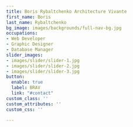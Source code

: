 ```yaml
---
title: Boris Rybaltchenko Architecture Vivante
first_name: Boris
last_name: Rybaltchenko
bg_image: images/backgrounds/full-nav-bg.jpg
occupations:
- Web Developer
- Graphic Designer
- Database Manager
slider_images:
- images/slider/slider-1.jpg
- images/slider/slider-2.jpg
- images/slider/slider-3.jpg
button:
  enable: true
  label: BRAV
  link: "#contact"
custom_class: ''
custom_attributes: ''
custom_css: ''

---
```

